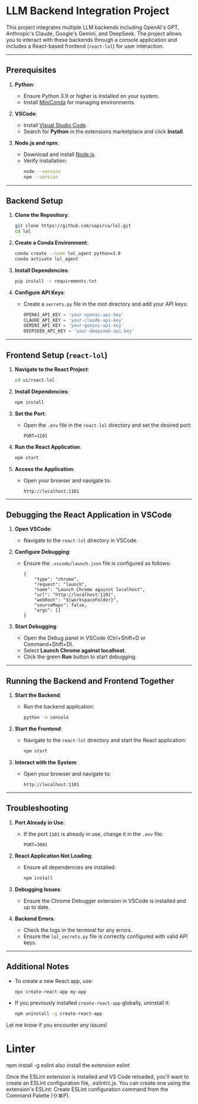 # LLM Backend Integration Project

This project integrates multiple LLM backends including OpenAI's GPT, Anthropic's Claude, Google's Gemini, and DeepSeek. The project allows you to interact with these backends through a console application and includes a React-based frontend (`react-lol`) for user interaction.

---

## Prerequisites

1. **Python**:
   - Ensure Python 3.9 or higher is installed on your system.
   - Install [MiniConda](https://docs.anaconda.com/miniconda/install/) for managing environments.

2. **VSCode**:
   - Install [Visual Studio Code](https://code.visualstudio.com/).
   - Search for **Python** in the extensions marketplace and click **Install**.

3. **Node.js and npm**:
   - Download and install [Node.js](https://nodejs.org/en/download/).
   - Verify installation:
     ```bash
     node --version
     npm --version
     ```

---

## Backend Setup

1. **Clone the Repository**:
   ```bash
   git clone https://github.com/sapirca/lol.git
   cd lol
   ```

2. **Create a Conda Environment**:
   ```bash
   conda create --name lol_agent python=3.9
   conda activate lol_agent
   ```

3. **Install Dependencies**:
   ```bash
   pip install -r requirements.txt
   ```

4. **Configure API Keys**:
   - Create a `secrets.py` file in the root directory and add your API keys:
     ```python
     OPENAI_API_KEY = 'your-openai-api-key'
     CLAUDE_API_KEY = 'your-claude-api-key'
     GEMINI_API_KEY = 'your-gemini-api-key'
     DEEPSEEK_API_KEY = 'your-deepseek-api-key'
     ```

---

## Frontend Setup (`react-lol`)

1. **Navigate to the React Project**:
   ```bash
   cd ui/react-lol
   ```

2. **Install Dependencies**:
   ```bash
   npm install
   ```

3. **Set the Port**:
   - Open the `.env` file in the `react-lol` directory and set the desired port:
     ```properties
     PORT=1101
     ```

4. **Run the React Application**:
   ```bash
   npm start
   ```

5. **Access the Application**:
   - Open your browser and navigate to:
     ```
     http://localhost:1101
     ```

---

## Debugging the React Application in VSCode

1. **Open VSCode**:
   - Navigate to the `react-lol` directory in VSCode.

2. **Configure Debugging**:
   - Ensure the `.vscode/launch.json` file is configured as follows:
     ```jsonc
     {
         "type": "chrome",
         "request": "launch",
         "name": "Launch Chrome against localhost",
         "url": "http://localhost:1101",
         "webRoot": "${workspaceFolder}",
         "sourceMaps": false,
         "args": []
     }
     ```

3. **Start Debugging**:
   - Open the Debug panel in VSCode (Ctrl+Shift+D or Command+Shift+D).
   - Select **Launch Chrome against localhost**.
   - Click the green **Run** button to start debugging.

---

## Running the Backend and Frontend Together

1. **Start the Backend**:
   - Run the backend application:
     ```bash
     python -m console
     ```

2. **Start the Frontend**:
   - Navigate to the `react-lol` directory and start the React application:
     ```bash
     npm start
     ```

3. **Interact with the System**:
   - Open your browser and navigate to:
     ```
     http://localhost:1101
     ```

---

## Troubleshooting

1. **Port Already in Use**:
   - If the port `1101` is already in use, change it in the `.env` file:
     ```properties
     PORT=3001
     ```

2. **React Application Not Loading**:
   - Ensure all dependencies are installed:
     ```bash
     npm install
     ```

3. **Debugging Issues**:
   - Ensure the Chrome Debugger extension in VSCode is installed and up to date.

4. **Backend Errors**:
   - Check the logs in the terminal for any errors.
   - Ensure the `lol_secrets.py` file is correctly configured with valid API keys.

---

## Additional Notes

- To create a new React app, use:
  ```bash
  npx create-react-app my-app
  ```
- If you previously installed `create-react-app` globally, uninstall it:
  ```bash
  npm uninstall -g create-react-app
  ```

Let me know if you encounter any issues!


# Linter
npm install -g eslint
also install the extension eslint

Once the ESLint extension is installed and VS Code reloaded, you'll want to create an ESLint configuration file, .eslintrc.js. You can create one using the extension's ESLint: Create ESLint configuration command from the Command Palette (⇧⌘P).